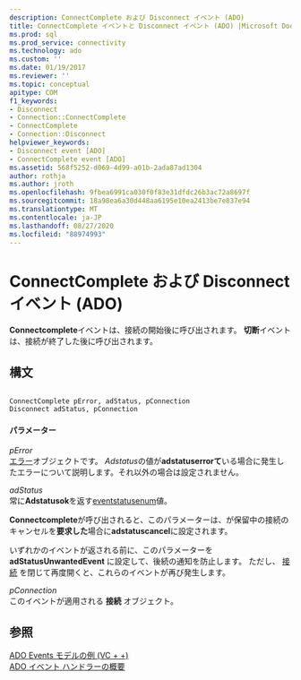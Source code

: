 ```yaml
---
description: ConnectComplete および Disconnect イベント (ADO)
title: ConnectComplete イベントと Disconnect イベント (ADO) |Microsoft Docs
ms.prod: sql
ms.prod_service: connectivity
ms.technology: ado
ms.custom: ''
ms.date: 01/19/2017
ms.reviewer: ''
ms.topic: conceptual
apitype: COM
f1_keywords:
- Disconnect
- Connection::ConnectComplete
- ConnectComplete
- Connection::Disconnect
helpviewer_keywords:
- Disconnect event [ADO]
- ConnectComplete event [ADO]
ms.assetid: 568f5252-d069-4d99-a01b-2ada87ad1304
author: rothja
ms.author: jroth
ms.openlocfilehash: 9fbea6991ca030f0f83e31dfdc26b3ac72a8697f
ms.sourcegitcommit: 18a98ea6a30d448aa6195e10ea2413be7e837e94
ms.translationtype: MT
ms.contentlocale: ja-JP
ms.lasthandoff: 08/27/2020
ms.locfileid: "88974993"
---
```

# <a name="connectcomplete-and-disconnect-events-ado"></a>ConnectComplete および Disconnect イベント (ADO)
**Connectcomplete**イベントは、接続の開始後に呼び出されます。 **切断**イベントは、接続が終了した後に呼び出されます。  
  
## <a name="syntax"></a>構文  
  
```  
  
ConnectComplete pError, adStatus, pConnection  
Disconnect adStatus, pConnection  
```  
  
#### <a name="parameters"></a>パラメーター  
 *pError*  
 [エラー](./error-object.md)オブジェクトです。 *Adstatus*の値が**adstatuserrorて**いる場合に発生したエラーについて説明します。それ以外の場合は設定されません。  
  
 *adStatus*  
 常に**Adstatusok**を返す[eventstatusenum](./eventstatusenum.md)値。  
  
 **Connectcomplete**が呼び出されると、このパラメーターは、が保留中の接続のキャンセルを**要求した**場合に**adstatuscancel**に設定されます。  
  
 いずれかのイベントが返される前に、このパラメーターを **adStatusUnwantedEvent** に設定して、後続の通知を防止します。 ただし、 [接続](./connection-object-ado.md) を閉じて再度開くと、これらのイベントが再び発生します。  
  
 *pConnection*  
 このイベントが適用される **接続** オブジェクト。  
  
## <a name="see-also"></a>参照  
 [ADO Events モデルの例 (VC + +)](./ado-events-model-example-vc.md)   
 [ADO イベント ハンドラーの概要](../../guide/data/ado-event-handler-summary.md)